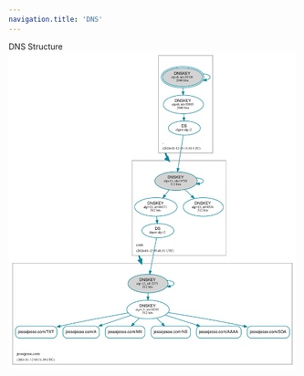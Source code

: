 ```yaml
---
navigation.title: 'DNS'
---
```

DNS Structure
![jessejesse.com-2024-01-12-09_51_39-UTC.svg](/jessejesse.com-2024-01-12-09_51_39-UTC.svg)